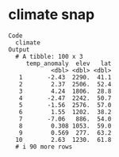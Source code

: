 # climate snap

    Code
      climate
    Output
      # A tibble: 100 x 3
         temp_anomaly  elev   lat
                <dbl> <dbl> <dbl>
       1       -2.43  2290.  41.1
       2        2.37  2506.  52.4
       3        4.24  1806.  28.8
       4       -2.47  2242.  50.7
       5       -1.56  2576.  57.0
       6        1.55  1202.  38.2
       7       -7.06   886.  54.0
       8        0.308 1053.  59.0
       9        0.569  277.  63.2
      10        2.63  1230.  61.8
      # i 90 more rows

